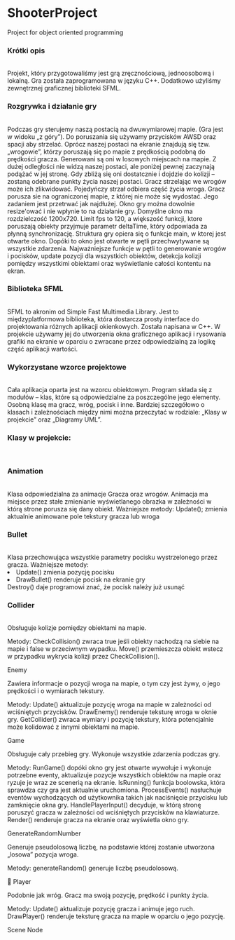 # ShooterProject
Project for object oriented programming
<br>
<h3>Krótki opis</h3>
<br>
Projekt, który przygotowaliśmy jest grą zręcznościową, jednoosobową i lokalną. Gra została zaprogramowana w języku C++. Dodatkowo użyliśmy zewnętrznej graficznej biblioteki SFML.
<br>
<h3>Rozgrywka i działanie gry</h3>
<br>
Podczas gry sterujemy naszą postacią na dwuwymiarowej mapie. (Gra jest w widoku „z góry”). Do poruszania się używamy przycisków AWSD oraz spacji aby strzelać. Oprócz naszej postaci na ekranie znajdują się tzw. „wrogowie”, którzy poruszają się po mapie z prędkością podobną do prędkości gracza. Generowani są oni w losowych miejscach na mapie. Z dużej odległości nie widzą naszej postaci, ale poniżej pewnej zaczynają podążać w jej stronę. Gdy zbliżą się oni dostatcznie i dojdzie do kolizji – zostaną odebrane punkty życia naszej postaci. Gracz strzelając we wrogów może ich zlikwidować. Pojedyńczy strzał odbiera część życia wroga.
Gracz porusza sie na ograniczonej mapie, z której nie może się wydostać. Jego zadaniem jest przetrwać jak najdłużej. Okno gry można dowolnie resize'ować i nie wpłynie to na działanie gry. Domyślne okno ma rozdzielczość 1200x720. Limit fps to 120, a większość funkcji, ktore poruszają obiekty przyjmuje parametr deltaTime, który odpowiada za płynną synchronizację. Struktura gry opiera się o funkcje main, w ktorej jest otwarte okno. Dopóki to okno jest otwarte w pętli przechwytywane są wszystkie zdarzenia. Najważniejsze funkcje w pętli to generowanie wrogów i pocisków, update pozycji dla wszystkich obiektów, detekcja kolizji pomiędzy wszystkimi obiektami oraz wyświetlanie całości kontentu na ekran.
<br>
<h3>Biblioteka SFML</h3>
<br>
SFML to akronim od Simple Fast Multimedia Library. Jest to międzyplatformowa biblioteka, która dostarcza prosty interface do projektowania różnych aplikacji okienkowych. Została napisana w C++.  W projekcie używamy jej do utworzenia okna graficznego aplikacji i rysowania grafiki na ekranie w oparciu o zwracane przez odpowiedzialną za logikę część aplikacji wartości.
<br>
<h3>Wykorzystane wzorce projektowe</h3>
<br>
Cała aplikacja oparta jest na wzorcu obiektowym. Program składa się z modułów – klas, które są odpowiedzialne za poszczególne jego elementy. Osobną klasę ma gracz, wróg, pocisk i inne. Bardziej szczegółowo o klasach i zależnościach między nimi można przeczytać w rodziale: „Klasy  w projekcie” oraz „Diagramy UML”.
<br>
<h3>Klasy w projekcie: </h3>
<br>
<h3>Animation</h3>
<br>
Klasa odpowiedzialna za animacje Gracza oraz wrogów. Animacja ma miejsce przez stałe zmienianie wyświetlanego obrazka w zależności w którą strone porusza się dany obiekt.
Ważniejsze metody:
Update(); zmienia aktualnie animowane pole tekstury gracza lub wroga
<br>
<h3>Bullet</h3>
<br>
Klasa przechowująca wszystkie parametry pocisku wystrzelonego przez gracza.
Ważniejsze metody: 
<li>Update() zmienia pozycję pocisku </li>
<li>DrawBullet() renderuje pocisk na ekranie gry</li>
</li>Destroy() daje programowi znać, że pocisk należy już usunąć </li>
<br>
<h3>Collider</h3>
<br>
Obsługuje kolizje pomiędzy obiektami na mapie.

Metody:
CheckCollision() zwraca true jeśli obiekty nachodzą na siebie na mapie i false w przeciwnym wypadku.
Move() przemieszcza obiekt wstecz w przypadku wykrycia kolizji przez CheckCollision().

Enemy

Zawiera informacje o pozycji wroga na mapie, o tym czy jest żywy, o jego prędkości i o wymiarach tekstury.

Metody:
Update() aktualizuje pozycję wroga na mapie w zależności od wciśniętych przycisków.
DrawEnemy() renderuje teksturę wroga w oknie gry.
GetCollider() zwraca wymiary i pozycję tekstury, która potencjalnie może kolidować z innymi obiektami na mapie.

Game

Obsługuje cały przebieg gry. Wykonuje wszystkie zdarzenia podczas gry.

Metody:
RunGame() dopóki okno gry jest otwarte wywołuje  i wykonuje potrzebne eventy, aktualizuje pozycje wszystkich obiektów na mapie oraz ryzuje je wraz ze scenerią na ekranie.
IsRunning() funkcja boolowska, która sprawdza czy gra jest aktualnie uruchomiona.
ProcessEvents() nasłuchuje eventów wychodzących od użytkownika takich jak naciśnięcie przycisku lub zamknięcie okna gry.
HandlePlayerInput() decyduje, w którą stronę poruszyć gracza w zależności od wciśniętych przycisków na klawiaturze.
Render() renderuje gracza na ekranie oraz wyświetla okno gry.

GenerateRandomNumber

Generuje pseudolosową liczbę, na podstawie której zostanie utworzona „losowa” pozycja wroga.

Metody:
generateRandom() generuje liczbę pseudolosową.


Player

Podobnie jak wróg. Gracz ma swoją pozycję, prędkość i punkty życia.

Metody:
Update() aktualizuje pozycję gracza i animuje jego ruch.
DrawPlayer() renderuje teksturę gracza na mapie w oparciu o jego pozycję.


Scene Node







